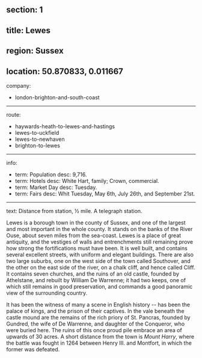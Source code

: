 section: 1
----
title: Lewes
----
region: Sussex
----
location: 50.870833, 0.011667
----
company:
- london-brighton-and-south-coast
----
route:
- haywards-heath-to-lewes-and-hastings
- lewes-to-uckfield
- lewes-to-newhaven
- brighton-to-lewes
----
info:
- term: Population
  desc: 9,716.
- term: Hotels
  desc: White Hart, family; Crown, commercial.
- term: Market Day
  desc: Tuesday.
- term: Fairs
  desc: Whit Tuesday, May 6th, July 26th, and September 21st.
----
text: Distance from station, ½ mile. A telegraph station.

Lewes is a borough town in the county of Sussex, and one of the largest and most important in the whole county. It stands on the banks of the River Ouse, about seven miles from the sea-coast. Lewes is a place of great antiquity, and the vestiges of walls and entrenchments still remaining prove how strong the fortifications must have been. It is well built, and contains several excellent streets, with uniform and elegant buildings. There are also two large suburbs, one on the west side of the town called Southover, and the other on the east side of the river, on a chalk cliff, and hence called Cliff. It contains seven churches, and the ruins of an old castle, founded by Athelstane, and rebuilt by William De Warrenne; it had two keeps, one of which still remains in good preservation, and commands a good panoramic view of the surrounding country.

It has been the witness of many a scene in English history -- has been the palace of kings, and the prison of their captives. In the vale beneath the castle mound are the remains of the rich priory of St. Pancras, founded by Gundred, the wife of De Warrenne, and daughter of the Conqueror, who were buried here. The ruins of this once proud pile embrace an area of upwards of 30 acres. A short distance from the town is *Mount Harry*, where the battle was fought in 1264 between Henry III. and Montfort, in which the former was defeated.

